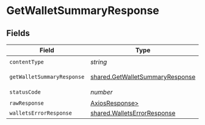 # GetWalletSummaryResponse


## Fields

| Field                                                                              | Type                                                                               | Required                                                                           | Description                                                                        |
| ---------------------------------------------------------------------------------- | ---------------------------------------------------------------------------------- | ---------------------------------------------------------------------------------- | ---------------------------------------------------------------------------------- |
| `contentType`                                                                      | *string*                                                                           | :heavy_check_mark:                                                                 | N/A                                                                                |
| `getWalletSummaryResponse`                                                         | [shared.GetWalletSummaryResponse](../../models/shared/getwalletsummaryresponse.md) | :heavy_minus_sign:                                                                 | Wallet summary                                                                     |
| `statusCode`                                                                       | *number*                                                                           | :heavy_check_mark:                                                                 | N/A                                                                                |
| `rawResponse`                                                                      | [AxiosResponse>](https://axios-http.com/docs/res_schema)                           | :heavy_minus_sign:                                                                 | N/A                                                                                |
| `walletsErrorResponse`                                                             | [shared.WalletsErrorResponse](../../models/shared/walletserrorresponse.md)         | :heavy_minus_sign:                                                                 | Error                                                                              |
